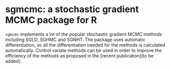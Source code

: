 # sgmcmc: a stochastic gradient MCMC package for R

`sgmcmc` implements a lot of the popular stochastic gradient MCMC methods including SGLD, SGHMC and SGNHT. The package uses automatic differentiation, so all the differentiation needed for the methods is calculated automatically. Control variate methods can be used in order to improve the efficiency of the methods as proposed in the [recent publication](to be added).
